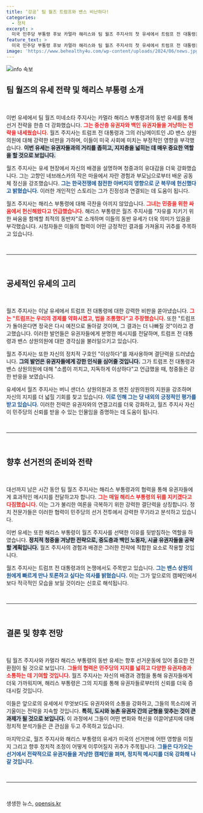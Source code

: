 ```yaml
---
title: ‘강공’ 팀 월즈 트럼프와 밴스 비난하다!
categories:
  - 정치
excerpt: >
  미국 민주당 부통령 후보 카멀라 해리스와 팀 월즈 주지사의 첫 유세에서 트럼프 전 대통령을 겨냥한 공격이 이어졌다. 월즈는 자신의 한국전 참전 아버지를 언급하며 지역 유권자들을 공략, 기부금 2000만 달러를 모금하는 성과를 올렸다. 이 유세는 중도층과 백인 노동자 표심을 겨냥한 전략적 행보로 분석된다.
feature_text: >
  미국 민주당 부통령 후보 카멀라 해리스와 팀 월즈 주지사의 첫 유세에서 트럼프 전 대통령을 겨냥한 공격이 이어졌다. 월즈는 자신의 한국전 참전 아버지를 언급하며 지역 유권자들을 공략, 기부금 2000만 달러를 모금하는 성과를 올렸다. 이 유세는 중도층과 백인 노동자 표심을 겨냥한 전략적 행보로 분석된다.
image: 'https://www.behealthy4u.com/wp-content/uploads/2024/06/news.jpg'
---
```


<p><img src="https://www.behealthy4u.com/wp-content/uploads/2024/06/news.jpg" alt="info 속보" /></p>

<h2 data-ke-size="size26">팀 월즈의 유세 전략 및 해리스 부통령 소개</h2>

<p data-ke-size="size16">&nbsp;</p>

<p>이번 유세에서 팀 월즈 미네소타 주지사는 카멀라 해리스 부통령과의 동반 유세를 통해 선거 전략을 한층 더 강화했습니다. <b><span style="color: #ee2323;">그는 중산층 유권자와 백인 유권자들을 겨냥하는 전략을 내세웠습니다.</span></b> 월즈 주지사는 트럼프 전 대통령과 그의 러닝메이트인 JD 밴스 상원의원에 대해 강력한 비판을 가하며, 이들이 미국 사회에 미치는 부정적인 영향을 부각했습니다. <b><span style="background-color: #21538527;">이번 유세는 유권자들과의 거리를 좁히고, 지지층을 넓히는 데 매우 중요한 역할을 할 것으로 보입니다.</span></b></p>

<p>월즈 주지사는 유세 현장에서 자신의 배경을 설명하며 청중과의 유대감을 더욱 강화했습니다. 그는 고향인 네브래스카의 작은 마을에서 자란 경험과 부모님으로부터 배운 공동체 정신을 강조했습니다. <b><span style="color: #1a5490;">그는 한국전쟁에 참전한 아버지의 영향으로 군 복무에 헌신했다고 밝혔습니다.</span></b> 이러한 개인적인 스토리는 그가 진정성과 연결되는 데 도움이 됩니다.</p>

<p>월즈 주지사는 해리스 부통령에 대해 극찬을 아끼지 않았습니다. <b><span style="color: #ee2323;">그녀는 민중을 위한 싸움에서 헌신해왔다고 언급했습니다.</span></b> 해리스 부통령은 월즈 주지사를 "자유를 지키기 위한 싸움을 함께할 최적의 동반자"로 소개하며 이들의 동반 유세가 더욱 의미가 있음을 부각했습니다. 시청자들은 이들의 협력이 어떤 긍정적인 결과를 가져올지 귀추를 주목하고 있습니다.</p>

<p data-ke-size="size16">&nbsp;</p>

<hr />

<p data-ke-size="size16">&nbsp;</p>

<h2 data-ke-size="size26">공세적인 유세의 고리</h2>

<p data-ke-size="size16">&nbsp;</p>

<p>월즈 주지사는 이날 유세에서 트럼프 전 대통령에 대한 강력한 비판을 쏟아냈습니다. <b><span style="color: #ee2323;">그는 "트럼프는 우리의 경제를 약화시켰고, 법을 조롱했다"고 주장했습니다.</span></b> 또한 "트럼프가 돌아온다면 정국은 다시 예전으로 돌아갈 것이며, 그 결과는 더 나빠질 것"이라고 경고했습니다. 이러한 발언들은 유권자들에게 분명한 메시지를 전달하며, 트럼프 전 대통령과 밴스 상원의원에 대한 경각심을 불러일으키고 있습니다.</p>

<p>월즈 주지사는 또한 자신의 정치적 구호인 "이상하다"를 재사용하며 결단력을 드러냈습니다. <b><span style="background-color: #21538527;">그의 발언은 유권자들에게 강한 인식을 심어줄 것입니다.</span></b> 그가 트럼프 전 대통령과 밴스 상원의원에 대해 "소름이 끼치고, 지독하게 이상하다"고 언급했을 때, 청중들은 강한 반응을 보였습니다.</p>

<p>유세에서 월즈 주지사는 버니 샌더스 상원의원과 조 맨친 상원의원의 지원을 강조하며 자신의 지지를 더 넓힐 기회를 찾고 있습니다. <b><span style="color: #1a5490;">이로 인해 그는 당 내외의 긍정적인 평가를 받고 있습니다.</span></b> 이러한 전략은 유권자와의 연결고리를 더욱 강화하고, 월즈 주지사 자신이 민주당의 신뢰를 받을 수 있는 인물임을 증명하는 데 도움이 됩니다.</p>

<p data-ke-size="size16">&nbsp;</p>

<hr />

<p data-ke-size="size16">&nbsp;</p>

<h2 data-ke-size="size26">향후 선거전의 준비와 전략</h2>

<p data-ke-size="size16">&nbsp;</p>

<p>대선까지 남은 시간 동안 팀 월즈 주지사는 해리스 부통령과의 협력을 통해 유권자들에게 효과적인 메시지를 전달하고자 합니다. <b><span style="color: #ee2323;">그는 매일 해리스 부통령의 뒤를 지키겠다고 다짐했습니다.</span></b> 이는 그가 불리한 여론을 극복하기 위한 강력한 결단력을 상징합니다. 정치 전문가들은 이러한 협력이 민주당의 선거 전투에서 강력한 무기라고 분석하고 있습니다.</p>

<p>이번 유세는 또한 해리스 부통령이 월즈 주지사를 선택한 이유를 뒷받침하는 역할을 하였습니다. <b><span style="background-color: #21538527;">정치적 청중을 겨냥한 전략으로, 중도층과 백인 노동자, 시골 유권자들을 공략할 계획입니다.</span></b> 월즈 주지사의 경험과 배경은 그러한 전략에 적합한 요소로 작용할 것입니다.</p>

<p>월즈 주지사는 트럼프 전 대통령과의 논쟁에서도 주목받고 있습니다. <b><span style="color: #1a5490;">그는 밴스 상원의원에게 빠르게 만나 토론하고 싶다는 의사를 밝혔습니다.</span></b> 이는 그가 앞으로의 캠페인에서 보다 적극적인 모습을 보일 것이라는 신호로 해석됩니다.</p>

<p data-ke-size="size16">&nbsp;</p>

<hr />

<p data-ke-size="size16">&nbsp;</p>

<h2 data-ke-size="size26">결론 및 향후 전망</h2>

<p data-ke-size="size16">&nbsp;</p>

<p>팀 월즈 주지사와 카멀라 해리스 부통령의 동반 유세는 향후 선거운동에 있어 중요한 전환점이 될 것으로 보입니다. <b><span style="color: #ee2323;">그들의 협력은 민주당의 지지를 넓히고 다양한 유권자층과 소통하는 데 기여할 것입니다.</span></b> 월즈 주지사는 자신의 배경과 경험을 통해 유권자들에게 더욱 가까워지며, 해리스 부통령은 그의 지지를 통해 유권자들로부터의 신뢰를 더욱 증대시킬 것입니다.</p>

<p>이들은 앞으로의 유세에서 무엇보다도 유권자와의 소통을 강화하고, 그들의 목소리에 귀 기울이는 전략을 지속할 것입니다. <b><span style="background-color: #21538527;">특히, 도시와 농촌 유권자 간의 균형을 맞추는 것이 큰 과제가 될 것으로 보입니다.</span></b> 이 과정에서 그들이 어떤 변화와 혁신을 이끌어낼지에 대해 정치적 분석가들은 큰 관심을 두고 주목하고 있습니다.</p>

<p>마지막으로, 월즈 주지사와 해리스 부통령의 유세가 미국의 선거판에 어떤 영향을 미칠지 그리고 향후 정치적 조정이 어떻게 이루어질지 귀추가 주목됩니다. <b><span style="color: #1a5490;">그들은 다가오는 선거에서 전략적으로 유권자들을 겨냥한 캠페인을 펴며, 정치적 메시지를 더욱 강화해 나갈 것입니다.</span></b></p>

<p data-ke-size="size16">&nbsp;</p>

<hr />

<p data-ke-size="size16">&nbsp;</p>
생생한 뉴스, <a href="https://opensis.kr" rel="dofollow">opensis.kr</a>


